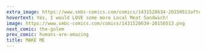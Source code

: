 ```yaml
---
extra_image: https://www.smbc-comics.com/comics/1431528634-20150513after.png
hovertext: Yes, I would LOVE some more Local Meat Sandwich!
image: https://www.smbc-comics.com/comics/1431528634-20150513.png
next_comic: the-golem
prev_comic: humans-are-amazing
title: MAKE ME
---
```


